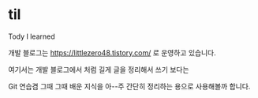 # til
Tody I learned

개발 블로그는 https://littlezero48.tistory.com/ 로 운영하고 있습니다.

여기서는 개발 블로그에서 처럼 길게 글을 정리해서 쓰기 보다는 

Git 연습겸 그때 그때 배운 지식을 아--주 간단히 정리하는 용으로 사용해볼까 합니다.
